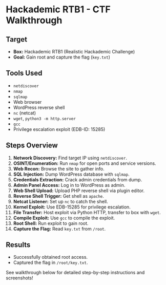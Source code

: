 # Hackademic RTB1 - CTF Walkthrough

## Target

- **Box:** Hackademic RTB1 (Realistic Hackademic Challenge)
- **Goal:** Gain root and capture the flag (`key.txt`)

## Tools Used

- `netdiscover`
- `nmap`
- `sqlmap`
- Web browser
- WordPress reverse shell
- `nc` (netcat)
- `wget`, `python3 -m http.server`
- `gcc`
- Privilege escalation exploit (EDB-ID: 15285)

## Steps Overview

1. **Network Discovery:** Find target IP using `netdiscover`.
2. **OSINT/Enumeration:** Run `nmap` for open ports and service versions.
3. **Web Recon:** Browse the site to gather info.
4. **SQL Injection:** Dump WordPress database with `sqlmap`.
5. **Credentials Extraction:** Crack admin credentials from dump.
6. **Admin Panel Access:** Log in to WordPress as admin.
7. **Web Shell Upload:** Upload PHP reverse shell via plugin editor.
8. **Reverse Shell Trigger:** Get shell as `apache`.
9. **Netcat Listener:** Set up `nc` to catch the shell.
10. **Kernel Exploit:** Use EDB-15285 for privilege escalation.
11. **File Transfer:** Host exploit via Python HTTP, transfer to box with `wget`.
12. **Compile Exploit:** Use `gcc` to compile the exploit.
13. **Root Shell:** Run exploit to gain root.
14. **Capture the Flag:** Read `key.txt` from `/root`.

## Results

- Successfully obtained root access.
- Captured the flag in `/root/key.txt`.

See walkthrough below for detailed step-by-step instructions and screenshots!

